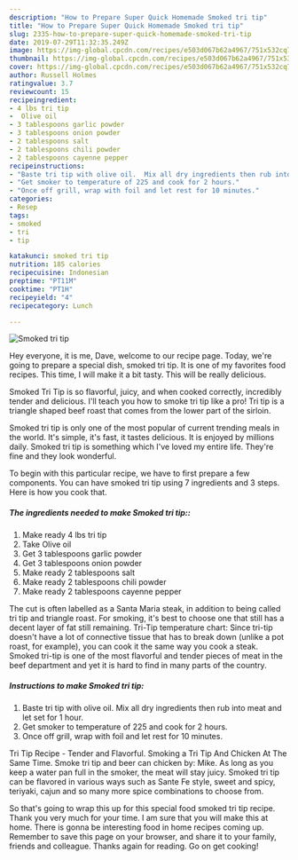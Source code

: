 ```yaml
---
description: "How to Prepare Super Quick Homemade Smoked tri tip"
title: "How to Prepare Super Quick Homemade Smoked tri tip"
slug: 2335-how-to-prepare-super-quick-homemade-smoked-tri-tip
date: 2019-07-29T11:32:35.249Z
image: https://img-global.cpcdn.com/recipes/e503d067b62a4967/751x532cq70/smoked-tri-tip-recipe-main-photo.jpg
thumbnail: https://img-global.cpcdn.com/recipes/e503d067b62a4967/751x532cq70/smoked-tri-tip-recipe-main-photo.jpg
cover: https://img-global.cpcdn.com/recipes/e503d067b62a4967/751x532cq70/smoked-tri-tip-recipe-main-photo.jpg
author: Russell Holmes
ratingvalue: 3.7
reviewcount: 15
recipeingredient:
- 4 lbs tri tip
-  Olive oil
- 3 tablespoons garlic powder
- 3 tablespoons onion powder
- 2 tablespoons salt
- 2 tablespoons chili powder
- 2 tablespoons cayenne pepper
recipeinstructions:
- "Baste tri tip with olive oil.  Mix all dry ingredients then rub into meat and let set for 1 hour."
- "Get smoker to temperature of 225 and cook for 2 hours."
- "Once off grill, wrap with foil and let rest for 10 minutes."
categories:
- Resep
tags:
- smoked
- tri
- tip

katakunci: smoked tri tip
nutrition: 185 calories
recipecuisine: Indonesian
preptime: "PT11M"
cooktime: "PT1H"
recipeyield: "4"
recipecategory: Lunch

---
```



![Smoked tri tip](https://img-global.cpcdn.com/recipes/e503d067b62a4967/751x532cq70/smoked-tri-tip-recipe-main-photo.jpg)

Hey everyone, it is me, Dave, welcome to our recipe page. Today, we're going to prepare a special dish, smoked tri tip. It is one of my favorites food recipes. This time, I will make it a bit tasty. This will be really delicious.

Smoked Tri Tip is so flavorful, juicy, and when cooked correctly, incredibly tender and delicious. I&#39;ll teach you how to smoke tri tip like a pro! Tri tip is a triangle shaped beef roast that comes from the lower part of the sirloin.

Smoked tri tip is only one of the most popular of current trending meals in the world. It's simple, it's fast, it tastes delicious. It is enjoyed by millions daily. Smoked tri tip is something which I've loved my entire life. They're fine and they look wonderful.


To begin with this particular recipe, we have to first prepare a few components. You can have smoked tri tip using 7 ingredients and 3 steps. Here is how you cook that.

##### The ingredients needed to make Smoked tri tip::

1. Make ready 4 lbs tri tip
1. Take  Olive oil
1. Get 3 tablespoons garlic powder
1. Get 3 tablespoons onion powder
1. Make ready 2 tablespoons salt
1. Make ready 2 tablespoons chili powder
1. Make ready 2 tablespoons cayenne pepper


The cut is often labelled as a Santa Maria steak, in addition to being called tri tip and triangle roast. For smoking, it&#39;s best to choose one that still has a decent layer of fat still remaining. Tri-Tip temperature chart: Since tri-tip doesn&#39;t have a lot of connective tissue that has to break down (unlike a pot roast, for example), you can cook it the same way you cook a steak. Smoked tri-tip is one of the most flavorful and tender pieces of meat in the beef department and yet it is hard to find in many parts of the country. 

##### Instructions to make Smoked tri tip:

1. Baste tri tip with olive oil.  Mix all dry ingredients then rub into meat and let set for 1 hour.
1. Get smoker to temperature of 225 and cook for 2 hours.
1. Once off grill, wrap with foil and let rest for 10 minutes.


Tri Tip Recipe - Tender and Flavorful. Smoking a Tri Tip And Chicken At The Same Time. Smoke tri tip and beer can chicken by: Mike. As long as you keep a water pan full in the smoker, the meat will stay juicy. Smoked tri tip can be flavored in various ways such as Sante Fe style, sweet and spicy, teriyaki, cajun and so many more spice combinations to choose from. 

So that's going to wrap this up for this special food smoked tri tip recipe. Thank you very much for your time. I am sure that you will make this at home. There is gonna be interesting food in home recipes coming up. Remember to save this page on your browser, and share it to your family, friends and colleague. Thanks again for reading. Go on get cooking!
